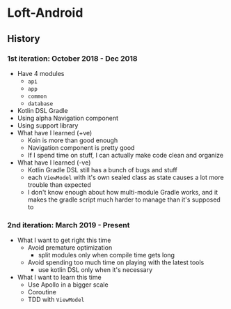 # Loft-Android

## History

### 1st iteration: October 2018 - Dec 2018

- Have 4 modules
  - `api`
  - `app`
  - `common`
  - `database`
- Kotlin DSL Gradle
- Using alpha Navigation component
- Using support library
- What have I learned (+ve)
  - Koin is more than good enough
  - Navigation component is pretty good
  - If I spend time on stuff, I can actually make code clean and organize
- What have I learned (-ve)
  - Kotlin Gradle DSL still has a bunch of bugs and stuff
  - each `ViewModel` with it's own sealed class as state causes a lot more
  trouble than expected
  - I don't know enough about how multi-module Gradle works, and it makes the
  gradle script much harder to manage than it's supposed to

### 2nd iteration: March 2019 - Present

- What I want to get right this time
  - Avoid premature optimization
    - split modules only when compile time gets long
  - Avoid spending too much time on playing with the latest tools
    - use kotlin DSL only when it's necessary
- What I want to learn this time
  - Use Apollo in a bigger scale
  - Coroutine
  - TDD with `ViewModel`